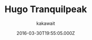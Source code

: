 ---
title: Hugo Tranquilpeak
github: https://github.com/kakawait/hugo-tranquilpeak-theme
demo: https://tranquilpeak.kakawait.com/
author: kakawait
ssg:
  - Hugo
cms:
  - Markdown
date: 2016-03-30T19:55:05.000Z
description: A gorgeous responsive theme for Hugo blog framework
draft: true
publish_date: '2016-03-30T19:55:05Z'
update_date: '2022-07-13T12:49:49Z'
github_star: 819
github_fork: 484
---